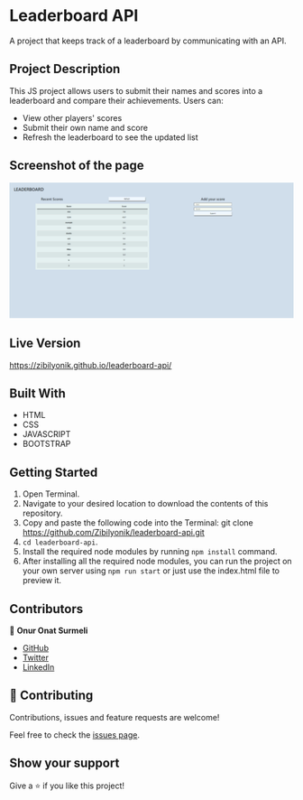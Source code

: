 # Leaderboard API
A project that keeps track of a leaderboard by communicating with an API.




## Project Description
This JS project allows users to submit their names and scores into a leaderboard and compare their achievements.
Users can:
- View other players' scores
- Submit their own name and score
- Refresh the leaderboard to see the updated list



## Screenshot of the page
![Screenshot Profile Page](./.github/assets/screenshot.png)


## Live Version
https://zibilyonik.github.io/leaderboard-api/

## Built With

- HTML
- CSS
- JAVASCRIPT
- BOOTSTRAP


## Getting Started

1. Open Terminal.
2. Navigate to your desired location to download the contents of this repository.
3. Copy and paste the following code into the Terminal: git clone https://github.com/Zibilyonik/leaderboard-api.git
4. ```cd leaderboard-api```.
5. Install the required node modules by running `npm install` command.
6. After installing all the required node modules, you can run the project on your own server using `npm run start` or just use the index.html file to preview it.


## Contributors

👤 **Onur Onat Surmeli**

- [GitHub](https://github.com/Zibilyonik)
- [Twitter](https://twitter.com/OnurSurmeli2)
- [LinkedIn](https://www.linkedin.com/in/onuronatsurmeli/)


## 🤝 Contributing

Contributions, issues and feature requests are welcome!

Feel free to check the [issues page](issues/).

## Show your support

Give a ⭐️ if you like this project!

